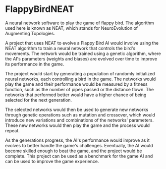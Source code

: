 # FlappyBirdNEAT
A neural network software to play the game of flappy bird. The algorithm used here is known as NEAT, which stands for NeuroEvolution of Augmenting Topologies.


A project that uses NEAT to evolve a Flappy Bird AI would involve using the NEAT algorithm to train a neural network that controls the bird's movements. The network would be trained using a genetic algorithm, where the AI's parameters (weights and biases) are evolved over time to improve its performance in the game.

The project would start by generating a population of randomly initialized neural networks, each controlling a bird in the game. The networks would play the game and their performance would be measured by a fitness function, such as the number of pipes passed or the distance flown. The networks that performed better would have a higher chance of being selected for the next generation.

The selected networks would then be used to generate new networks through genetic operations such as mutation and crossover, which would introduce new variations and combinations of the networks' parameters. These new networks would then play the game and the process would repeat.

As the generations progress, the AI's performance would improve as it evolves to better handle the game's challenges. Eventually, the AI would become skilled enough to beat the game, and the project would be complete. This project can be used as a benchmark for the game AI and can be used to improve the game experience.
